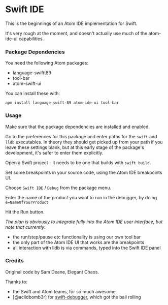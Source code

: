# Swift IDE

This is the beginnings of an Atom IDE implementation for Swift.

It's very rough at the moment, and doesn't actually use much of the atom-ide-ui capabilities.


### Package Dependencies

You need the following Atom packages:

- language-swiftt89
- tool-bar
- atom-swift-ui

You can install these with:

```
apm install language-swift-89 atom-ide-ui tool-bar
```

### Usage

Make sure that the package dependencies are installed and enabled.

Go to the preferences for this package and enter paths for the `swift` and `lldb` executables. In theory they should get picked up from your path if you leave these settings blank, but at this early stage of the package's development, it's safer to enter them explicitly.

Open a Swift project - it needs to be one that builds with `swift build`.

Set some breakpoints in your source code, using the Atom IDE breakpoints UI.

Choose `Swift IDE` / `Debug` from the package menu.

Enter the name of the product you want to run in the debugger, by doing `e=NameOfYourProduct`

Hit the Run button.


*The plan is obviously to integrate fully into the Atom IDE user interface, but note that currently*:

- the run/step/pause etc functionality is using our own tool bar
- the only part of the Atom IDE UI that works are the breakpoints
- all interaction with lldb is via commands, typed into the Swift IDE panel


### Credits

Original code by Sam Deane, Elegant Chaos.

Thanks to:

- the Swift and Atom teams, for so much awesome
- [@aciidbomb3r] for [swift-debugger](https://github.com/aciidb0mb3r/atom-swift-debugger), which got the ball rolling
